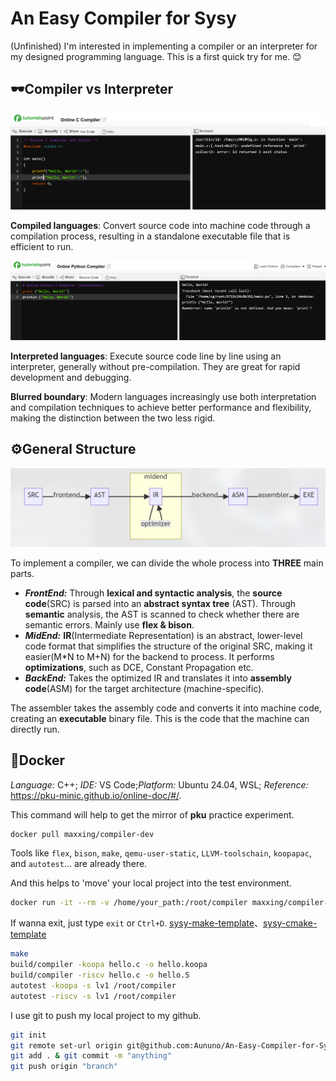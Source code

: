 # An Easy Compiler for Sysy

(Unfinished) I'm interested in implementing a compiler or an interpreter for my designed programming language. This is a first quick try for me. 😊

## 🕶Compiler vs Interpreter

![img](https://github.com/Aununo/An-Easy-Compiler-for-Sysy/blob/master/images/c.png)

**Compiled languages**: Convert source code into machine code through a compilation process, resulting in a standalone executable file that is efficient to run.

![img](https://github.com/Aununo/An-Easy-Compiler-for-Sysy/blob/master/images/python.png)

**Interpreted languages**: Execute source code line by line using an interpreter, generally without pre-compilation. They are great for rapid development and debugging.

**Blurred boundary**: Modern languages increasingly use both interpretation and compilation techniques to achieve better performance and flexibility, making the distinction between the two less rigid.

## ⚙️General Structure

![img](https://github.com/Aununo/An-Easy-Compiler-for-Sysy/blob/master/images/structure.png)

To implement a compiler, we can divide the whole process into **THREE** main parts.

- ***FrontEnd:*** Through **lexical and syntactic analysis**, the **source code**(SRC) is parsed into an **abstract syntax tree** (AST). Through **semantic** analysis, the AST is scanned to check whether there are semantic errors. Mainly use **flex & bison**.
- ***MidEnd:*** **IR**(Intermediate Representation) is an abstract, lower-level code format that simplifies the structure of the original SRC, making it easier(M*N to M+N) for the backend to process. It performs **optimizations**, such as DCE, Constant Propagation etc.
- ***BackEnd:*** Takes the optimized IR and translates it into **assembly code**(ASM) for the target architecture (machine-specific).

The assembler takes the assembly code and converts it into machine code, creating an **executable** binary file. This is the code that the machine can directly run.

## 🐳Docker

*Language:* C++; *IDE:* VS Code;*Platform:* Ubuntu 24.04, WSL; *Reference:* https://pku-minic.github.io/online-doc/#/.

This command will help to get the mirror of **pku** practice experiment.

```bash
docker pull maxxing/compiler-dev
```
Tools like `flex`, `bison`, `make`, `qemu-user-static`, `LLVM-toolschain`, `koopapac`, and `autotest`... are already there.

And this helps to 'move' your local project into the test environment.

```bash
docker run -it --rm -v /home/your_path:/root/compiler maxxing/compiler-dev bash
```
If wanna exit, just type `exit` or `Ctrl+D`. [sysy-make-template](https://github.com/pku-minic/sysy-make-template)、[sysy-cmake-template](https://github.com/pku-minic/sysy-cmake-template)

```bash
make
build/compiler -koopa hello.c -o hello.koopa
build/compiler -riscv hello.c -o hello.S
autotest -koopa -s lv1 /root/compiler
autotest -riscv -s lv1 /root/compiler
```

I use git to push my local project to my github.
```bash
git init
git remote set-url origin git@github.com:Aununo/An-Easy-Compiler-for-Sysy.git
git add . & git commit -m "anything"
git push origin "branch"
```
